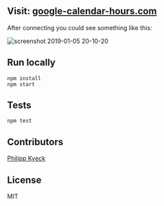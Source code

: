 ## Visit: [google-calendar-hours.com](http://google-calendar-hours.com/)

After connecting you could see something like this:

![screenshot 2019-01-05 20-10-20](https://user-images.githubusercontent.com/870980/113689951-29475400-96cb-11eb-85e6-3f2f0120d36c.png)

## Run locally

```
npm install
npm start
```

## Tests

```
npm test
```

## Contributors

[Philipp Kyeck](https://github.com/pkyeck)

## License

MIT
